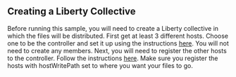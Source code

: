 ## Creating a Liberty Collective

Before running this sample, you will need to create a Liberty collective in which the files will be distributed. First get at least 3 different hosts. Choose one to be the controller and set it up using the instructions [here](https://www-01.ibm.com/support/knowledgecenter/was_beta_liberty/com.ibm.websphere.wlp.nd.multiplatform.doc/ae/tagt_wlp_configure_collective.html?cp=was_beta_liberty%2F1-2-1-0). You will not need to create any members. Next, you will need to register the other hosts to the controller. Follow the instructions [here](https://www-01.ibm.com/support/knowledgecenter/was_beta_liberty/com.ibm.websphere.wlp.nd.multiplatform.doc/ae/tagt_wlp_registerhost.html?cp=was_beta_liberty%2F1-2-1-1). Make sure you register the hosts with hostWritePath set to where you want your files to go. 